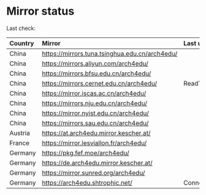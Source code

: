 <script src="./time.js"></script>
# Mirror status
Last check: <script type="text/javascript">localize(1760812260.4103043);</script>

|Country|Mirror|Last update|
|:------|:-----|:----------|
|China|https://mirrors.tuna.tsinghua.edu.cn/arch4edu/|<script type="text/javascript">localize(1760769748);</script>|
|China|https://mirrors.aliyun.com/arch4edu/|<script type="text/javascript">localize(1760769748);</script>|
|China|https://mirrors.bfsu.edu.cn/arch4edu/|<script type="text/javascript">localize(1760769748);</script>|
|China|https://mirrors.cernet.edu.cn/arch4edu/|ReadTimeout|
|China|https://mirror.iscas.ac.cn/arch4edu/|<script type="text/javascript">localize(1760769748);</script>|
|China|https://mirrors.nju.edu.cn/arch4edu/|<script type="text/javascript">localize(1760726733);</script>|
|China|https://mirror.nyist.edu.cn/arch4edu/|<script type="text/javascript">localize(1760769748);</script>|
|China|https://mirrors.sau.edu.cn/arch4edu/|<script type="text/javascript">localize(1756795646);</script>|
|Austria|https://at.arch4edu.mirror.kescher.at/|<script type="text/javascript">localize(1760769748);</script>|
|France|https://mirror.lesviallon.fr/arch4edu/|<script type="text/javascript">localize(1760769748);</script>|
|Germany|https://pkg.fef.moe/arch4edu/|<script type="text/javascript">localize(1760769748);</script>|
|Germany|https://de.arch4edu.mirror.kescher.at/|<script type="text/javascript">localize(1760769748);</script>|
|Germany|https://mirror.sunred.org/arch4edu/|<script type="text/javascript">localize(1760769748);</script>|
|Germany|https://arch4edu.shtrophic.net/|ConnectionError|

<script src="./tablefilter/tablefilter.js"></script>
<script src="./table.js"></script>